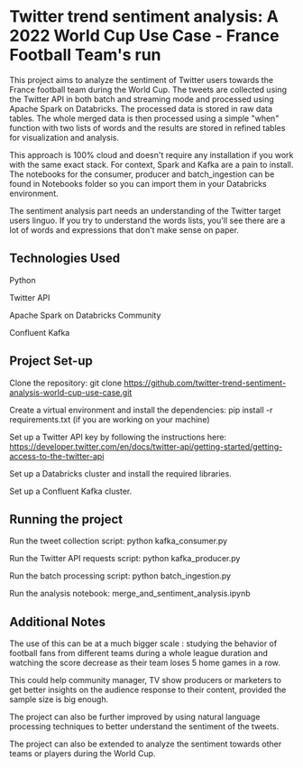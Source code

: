# Twitter trend sentiment analysis: A 2022 World Cup Use Case - France Football Team's run

This project aims to analyze the sentiment of Twitter users towards the France football team during the World Cup. The tweets are collected using the Twitter API in both batch and streaming mode and processed using Apache Spark on Databricks. The processed data is stored in raw data tables. The whole merged data is then processed using a simple "when" function with two lists of words and the results are stored in refined tables for visualization and analysis.

This approach is 100% cloud and doesn't require any installation if you work with the same exact stack. For context, Spark and Kafka are a pain to install. The notebooks for the consumer, producer and batch_ingestion can be found in Notebooks folder so you can import them in your Databricks environment.

The sentiment analysis part needs an understanding of the Twitter target users linguo. If you try to understand the words lists, you'll see there are a lot of words and expressions that don't make sense on paper.

## Technologies Used
Python

Twitter API

Apache Spark on Databricks Community

Confluent Kafka
## Project Set-up
Clone the repository: git clone https://github.com/twitter-trend-sentiment-analysis-world-cup-use-case.git

Create a virtual environment and install the dependencies: pip install -r requirements.txt (if you are working on your machine)

Set up a Twitter API key by following the instructions here: https://developer.twitter.com/en/docs/twitter-api/getting-started/getting-access-to-the-twitter-api 

Set up a Databricks cluster and install the required libraries.

Set up a Confluent Kafka cluster.

## Running the project
Run the tweet collection script: python kafka_consumer.py

Run the Twitter API requests script: python kafka_producer.py

Run the batch processing script: python batch_ingestion.py

Run the analysis notebook: merge_and_sentiment_analysis.ipynb

## Additional Notes
The use of this can be at a much bigger scale : studying the behavior of football fans from different teams during a whole league duration and watching the score decrease as their team loses 5 home games in a row.

This could help community manager, TV show producers or marketers to get better insights on the audience response to their content, provided the sample size is big enough.

The project can also be further improved by using natural language processing techniques to better understand the sentiment of the tweets.

The project can also be extended to analyze the sentiment towards other teams or players during the World Cup.
